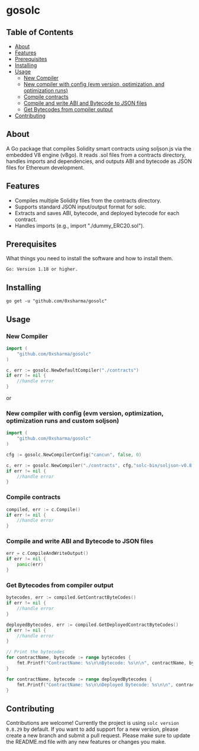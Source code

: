 # gosolc

## Table of Contents

- [About](#about)
- [Features](#features)
- [Prerequisites](#prerequisites)
- [Installing](#installing)
- [Usage](#usage)
  - [New Compiler](#new-compiler)
  - [New compiler with config (evm version, optimization, and optimization runs)](#new-compiler-with-config-evm-version-optimization-and-optimization-runs)
  - [Compile contracts](#compile-contracts)
  - [Compile and write ABI and Bytecode to JSON files](#compile-and-write-abi-and-bytecode-to-json-files)
  - [Get Bytecodes from compiler output](#get-bytecodes-from-compiler-output)
- [Contributing](#contributing)


## About <a name = "about"></a>

A Go package that compiles Solidity smart contracts using soljson.js via the embedded V8 engine (v8go). It reads .sol files from a contracts directory, handles imports and dependencies, and outputs ABI and bytecode as JSON files for Ethereum development.

## Features <a name = "features"></a>
- Compiles multiple Solidity files from the contracts directory.
- Supports standard JSON input/output format for solc.
- Extracts and saves ABI, bytecode, and deployed bytecode for each contract.
- Handles imports (e.g., import "./dummy_ERC20.sol").

## Prerequisites <a name = "prerequisites"></a>

What things you need to install the software and how to install them.

```
Go: Version 1.18 or higher.
```

## Installing <a name = "installing"></a>
```
go get -u "github.com/0xsharma/gosolc"
```

## Usage <a name = "usage"></a>

### New Compiler
```go
import (
	"github.com/0xsharma/gosolc"
)

c, err := gosolc.NewDefaultCompiler("./contracts")
if err != nil {
    //handle error
}
```
or 

### New compiler with config (evm version, optimization, optimization runs and custom soljson)
```go
import (
	"github.com/0xsharma/gosolc"
)

cfg := gosolc.NewCompilerConfig("cancun", false, 0)

c, err := gosolc.NewCompiler("./contracts", cfg,"solc-bin/soljson-v0.8.29.js")
if err != nil {
    //handle error
}
```

### Compile contracts
```go
compiled, err := c.Compile()
if err != nil {
    //handle error
}
```

### Compile and write ABI and Bytecode to JSON files
```go
err = c.CompileAndWriteOutput()
if err != nil {
    panic(err)
}
```

### Get Bytecodes from compiler output
```go
bytecodes, err := compiled.GetContractByteCodes()
if err != nil {
    //handle error
}

deployedBytecodes, err := compiled.GetDeployedContractByteCodes()
if err != nil {
    //handle error
}

// Print the bytecodes
for contractName, bytecode := range bytecodes {
    fmt.Printf("ContractName: %s\n\nBytecode: %s\n\n", contractName, bytecode)
}

for contractName, bytecode := range deployedBytecodes {
    fmt.Printf("ContractName: %s\n\nDeployed Bytecode: %s\n\n", contractName, bytecode)
}
```

## Contributing <a name = "contributing"></a>
Contributions are welcome! Currently the project is using `solc version 0.8.29` by default. If you want to add support for a new version, please create a new branch and submit a pull request. Please make sure to update the README.md file with any new features or changes you make.


